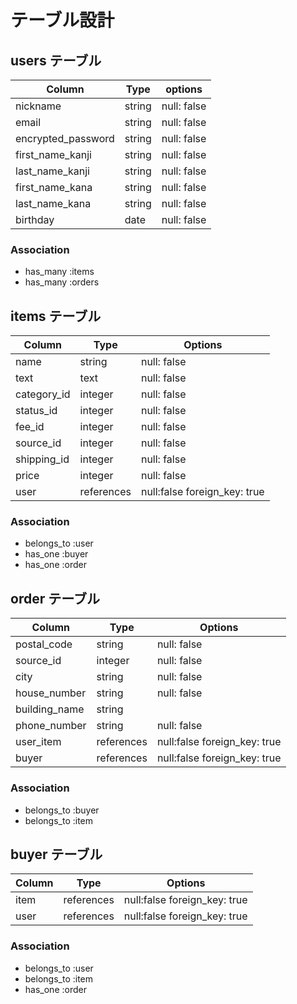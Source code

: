 # テーブル設計

## users  テーブル
| Column                  | Type   | options    |
| ----------------------- | ------ | ---------- |
| nickname                | string | null: false|
| email                   | string | null: false|
| encrypted_password      | string | null: false|
| first_name_kanji        | string | null: false|
| last_name_kanji         | string | null: false|
| first_name_kana         | string | null: false|
| last_name_kana          | string | null: false|
| birthday                | date   | null: false|


### Association

<!-- - has_many :comments -->
- has_many :items
- has_many :orders


## items テーブル
| Column             | Type      | Options                      |
| ------------------ | --------- | ---------------------------- |
| name               | string    | null: false                  |
| text               | text      | null: false                  |
| category_id        | integer   | null: false                  |
| status_id          | integer   | null: false                  |
| fee_id             | integer   | null: false                  |
| source_id          | integer   | null: false                  |
| shipping_id        | integer   | null: false                  |
| price              | integer   | null: false                  |
| user               | references| null:false  foreign_key: true|



### Association

<!-- - has_many :comments -->
- belongs_to :user
- has_one :buyer
- has_one :order




## order テーブル 
| Column              | Type       | Options                       |
| ------------------- | ---------- | ----------------------------- |
| postal_code         | string     | null: false                   |   
| source_id           | integer    | null: false                   |
| city                | string     | null: false                   |
| house_number        | string     | null: false                   |
| building_name       | string     |                               |
| phone_number        | string     | null: false                   |
| user_item           | references | null:false  foreign_key: true | 
| buyer               | references | null:false  foreign_key: true | 



<!-- | card_information    | integer| null: false|
| expiration_date     | integer| null: false|
<!-- | securit_code        | integer| null: false| --> 
 <!-- カード情報はセキリュティの関係上データベースに保存しない --> 
<!-- postal_code ハイフンを必要とすることもあるのでstring -->
<!-- 電話番号は数字の文字列として実装しておきたいためstring型で実装,数値型で実装すると、DB保存時に先頭の0が削除される -->

 ### Association

- belongs_to :buyer
- belongs_to :item




## buyer テーブル

| Column      | Type       | Options                       |
| ----------- | ---------- | ----------------------------- |
| item        | references | null:false  foreign_key: true |
| user        | references | null:false  foreign_key: true | 

 ### Association

- belongs_to :user
- belongs_to :item
- has_one :order




